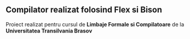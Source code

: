## Compilator realizat folosind Flex si Bison

Proiect realizat pentru cursul de **Limbaje Formale si Compilatoare** de la **Universitatea Transilvania Brasov**
